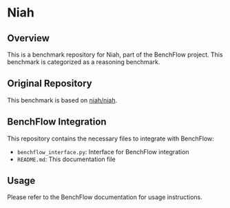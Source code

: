# Niah

## Overview

This is a benchmark repository for Niah, part of the BenchFlow project. This benchmark is categorized as a reasoning benchmark.

## Original Repository

This benchmark is based on [niah/niah](https://github.com/niah/niah).

## BenchFlow Integration

This repository contains the necessary files to integrate with BenchFlow:

- `benchflow_interface.py`: Interface for BenchFlow integration
- `README.md`: This documentation file

## Usage

Please refer to the BenchFlow documentation for usage instructions.
